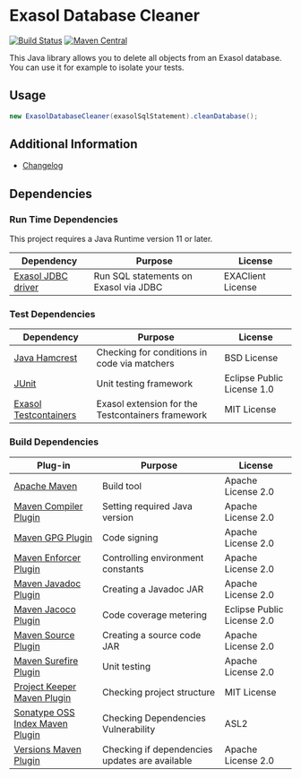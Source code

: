 # Exasol Database Cleaner

[![Build Status](https://api.travis-ci.com/exasol/database-cleaner.svg?branch=master)](https://travis-ci.org/exasol/database-cleaner)
[![Maven Central](https://img.shields.io/maven-central/v/com.exasol/database-cleaner)](https://search.maven.org/artifact/com.exasol/database-cleaner)

This Java library allows you to delete all objects from an Exasol database. You can use it for example to isolate your tests.

## Usage

```java
new ExasolDatabaseCleaner(exasolSqlStatement).cleanDatabase();
```

## Additional Information

* [Changelog](doc/changes/changelog.md)

## Dependencies

### Run Time Dependencies

This project requires a Java Runtime version 11 or later.

| Dependency                                                                          | Purpose                                                | License                       |
|-------------------------------------------------------------------------------------|--------------------------------------------------------|-------------------------------|
| [Exasol JDBC driver](https://docs.exasol.com/connect_exasol/drivers/jdbc.htm)       | Run SQL statements on Exasol via JDBC                  | EXAClient License             |

### Test Dependencies

| Dependency                                                                          | Purpose                                                | License                       |
|-------------------------------------------------------------------------------------|--------------------------------------------------------|-------------------------------|
| [Java Hamcrest](http://hamcrest.org/JavaHamcrest/)                                  | Checking for conditions in code via matchers           | BSD License                   |
| [JUnit](https://junit.org/junit5)                                                   | Unit testing framework                                 | Eclipse Public License 1.0    |
| [Exasol Testcontainers][exasol-testcontainers]                                      | Exasol extension for the Testcontainers framework      | MIT License                   |

### Build Dependencies

| Plug-in                                                                             | Purpose                                                | License                       |
|-------------------------------------------------------------------------------------|--------------------------------------------------------|-------------------------------|
| [Apache Maven](https://maven.apache.org/)                                           | Build tool                                             | Apache License 2.0            |
| [Maven Compiler Plugin](https://maven.apache.org/plugins/maven-compiler-plugin/)    | Setting required Java version                          | Apache License 2.0            |
| [Maven GPG Plugin](https://maven.apache.org/plugins/maven-gpg-plugin/)              | Code signing                                           | Apache License 2.0            |
| [Maven Enforcer Plugin][maven-enforcer-plugin]                                      | Controlling environment constants                      | Apache License 2.0            |
| [Maven Javadoc Plugin](https://maven.apache.org/plugins/maven-javadoc-plugin/)      | Creating a Javadoc JAR                                 | Apache License 2.0            |
| [Maven Jacoco Plugin](https://www.eclemma.org/jacoco/trunk/doc/maven.html)          | Code coverage metering                                 | Eclipse Public License 2.0    |
| [Maven Source Plugin](https://maven.apache.org/plugins/maven-source-plugin/)        | Creating a source code JAR                             | Apache License 2.0            |
| [Maven Surefire Plugin](https://maven.apache.org/surefire/maven-surefire-plugin/)   | Unit testing                                           | Apache License 2.0            |
| [Project Keeper Maven Plugin][project-keeper-maven-plugin]                          | Checking project structure                             | MIT License                   |
| [Sonatype OSS Index Maven Plugin][sonatype-oss-index-maven-plugin]                  | Checking Dependencies Vulnerability                    | ASL2                          |
| [Versions Maven Plugin][versions-maven-plugin]                                      | Checking if dependencies updates are available         | Apache License 2.0            |

<!--@formatter:off -->
[maven-enforcer-plugin]: http://maven.apache.org/enforcer/maven-enforcer-plugin/
[oft-maven-plugin]: https://github.com/itsallcode/openfasttrace-maven-plugin
[project-keeper-maven-plugin]: https://github.com/exasol/project-keeper-maven-plugin
[sonatype-oss-index-maven-plugin]: https://sonatype.github.io/ossindex-maven/maven-plugin/
[versions-maven-plugin]: https://www.mojohaus.org/versions-maven-plugin/
[exasol-testcontainers]: https://github.com/exasol/exasol-testcontainers
<!-- @formatter:on -->